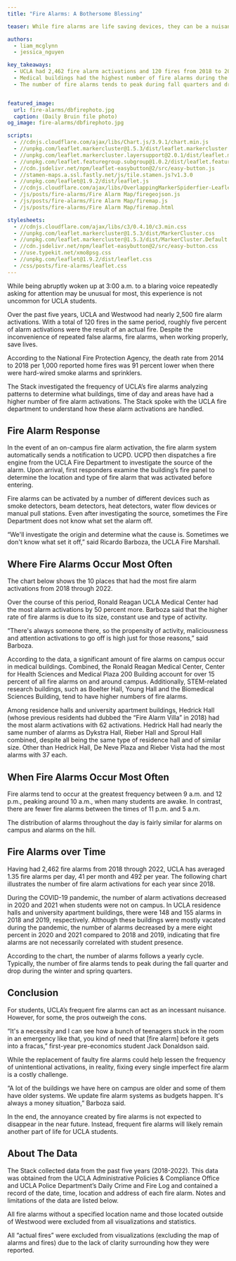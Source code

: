 ```yaml
---
title: "Fire Alarms: A Bothersome Blessing"

teaser: While fire alarms are life saving devices, they can be a nuisance when they go off too frequently without cause. The Stack looks into the occurrence and response of fire alarms at UCLA.

authors:
  - liam_mcglynn
  - jessica_nguyen

key_takeaways:
  - UCLA had 2,462 fire alarm activations and 120 fires from 2018 to 2022. Roughly five percent of fire alarm activations were the result of an actual fire in this period. 
  - Medical buildings had the highest number of fire alarms during the period with XX alarms. followed by STEM research buildings with XX alarms..
  - The number of fire alarms tends to peak during fall quarters and drop during the winter and spring quarters.


featured_image:
  url: fire-alarms/dbfirephoto.jpg
  caption: (Daily Bruin file photo)
og_image: fire-alarms/dbfirephoto.jpg

scripts:
  - //cdnjs.cloudflare.com/ajax/libs/Chart.js/3.9.1/chart.min.js
  - //unpkg.com/leaflet.markercluster@1.5.3/dist/leaflet.markercluster.js
  - //unpkg.com/leaflet.markercluster.layersupport@2.0.1/dist/leaflet.markercluster.layersupport.js
  - //unpkg.com/leaflet.featuregroup.subgroup@1.0.2/dist/leaflet.featuregroup.subgroup.js
  - //cdn.jsdelivr.net/npm/leaflet-easybutton@2/src/easy-button.js
  - //stamen-maps.a.ssl.fastly.net/js/tile.stamen.js?v1.3.0
  - //unpkg.com/leaflet@1.9.2/dist/leaflet.js
  - //cdnjs.cloudflare.com/ajax/libs/OverlappingMarkerSpiderfier-Leaflet/0.2.6/oms.min.js
  - /js/posts/fire-alarms/Fire Alarm Map/firegeojson.js
  - /js/posts/fire-alarms/Fire Alarm Map/firemap.js
  - /js/posts/fire-alarms/Fire Alarm Map/firemap.html

stylesheets:
  - //cdnjs.cloudflare.com/ajax/libs/c3/0.4.10/c3.min.css
  - //unpkg.com/leaflet.markercluster@1.5.3/dist/MarkerCluster.css
  - //unpkg.com/leaflet.markercluster@1.5.3/dist/MarkerCluster.Default.css
  - //cdn.jsdelivr.net/npm/leaflet-easybutton@2/src/easy-button.css
  - //use.typekit.net/xmo8psg.css
  - //unpkg.com/leaflet@1.9.2/dist/leaflet.css
  - /css/posts/fire-alarms/leaflet.css
---
```


While being abruptly woken up at 3:00 a.m. to a blaring voice repeatedly asking for attention may be unusual for most, this experience is not uncommon for UCLA students. 

Over the past five years, UCLA and Westwood had nearly 2,500 fire alarm activations. With a total of 120 fires in the same period, roughly five percent of alarm activations were the result of an actual fire. Despite the inconvenience of repeated false alarms, fire alarms, when working properly, save lives. 

According to the National Fire Protection Agency, the death rate from 2014 to 2018 per 1,000 reported home fires was 91 percent lower when there were hard-wired smoke alarms and sprinklers.

The Stack investigated the frequency of UCLA’s fire alarms analyzing patterns to determine what buildings, time of day and areas have had a higher number of fire alarm activations. The Stack spoke with the UCLA fire department to understand how these alarm activations are handled.

## Fire Alarm Response

In the event of an on-campus fire alarm activation, the fire alarm system automatically sends a notification to UCPD. UCPD then dispatches a fire engine from the UCLA Fire Department to investigate the source of the alarm. Upon arrival, first responders examine the building’s fire panel to determine the location and type of fire alarm that was activated before entering. 

Fire alarms can be activated by a number of different devices such as smoke detectors, beam detectors, heat detectors, water flow devices or manual pull stations. Even after investigating the source, sometimes the Fire Department does not know what set the alarm off. 

“We'll investigate the origin and determine what the cause is. Sometimes we don't know what set it off,” said Ricardo Barboza, the UCLA Fire Marshall.

## Where Fire Alarms Occur Most Often

The chart below shows the 10 places that had the most fire alarm activations from 2018 through 2022. 

<!-- Fire Alarms by Locations -->
<div>
  <canvas id="FAlocations" width="400" height="150"></canvas>
</div>

Over the course of this period, Ronald Reagan UCLA Medical Center had the most alarm activations by 50 percent more. Barboza said that the higher rate of fire alarms is due to its size, constant use and type of activity.

“There's always someone there, so the propensity of activity, maliciousness and attention activations to go off is high just for those reasons,” said Barboza.

According to the data, a significant amount of fire alarms on campus occur in medical buildings. Combined, the Ronald Reagan Medical Center, Center for Health Sciences and Medical Plaza 200 Building account for over 15 percent of all fire alarms on and around campus. Additionally, STEM-related research buildings, such as Boelter Hall, Young Hall and the Biomedical Sciences Building, tend to have higher numbers of fire alarms. 

Among residence halls and university apartment buildings, Hedrick Hall (whose previous residents had dubbed the “Fire Alarm Villa” in 2018) had the most alarm activations with 62 activations. Hedrick Hall had nearly the same number of alarms as Dykstra Hall, Rieber Hall and Sproul Hall combined, despite all being the same type of residence hall and of similar size. Other than Hedrick Hall, De Neve Plaza and Rieber Vista had the most alarms with 37 each.

<div id="map"></div>

## When Fire Alarms Occur Most Often

Fire alarms tend to occur at the greatest frequency between 9 a.m. and 12 p.m., peaking around 10 a.m., when many students are awake. In contrast, there are fewer fire alarms between the times of 11 p.m. and 5 a.m. 

The distribution of alarms throughout the day is fairly similar for alarms on campus and alarms on the hill.

## Fire Alarms over Time

Having had 2,462 fire alarms from 2018 through 2022, UCLA has averaged 1.35 fire alarms per day, 41 per month and 492 per year. The following chart illustrates the number of fire alarm activations for each year since 2018.
<div>
  <canvas id="FAtimeline"></canvas>
</div>

During the COVID-19 pandemic, the number of alarm activations decreased in 2020 and 2021 when students were not on campus. In UCLA residence halls and university apartment buildings, there were 148 and 155 alarms in 2018 and 2019, respectively. Although these buildings were mostly vacated during the pandemic, the number of alarms decreased by a mere eight percent in 2020 and 2021 compared to 2018 and 2019, indicating that fire alarms are not necessarily correlated with student presence. 

<div>
  <canvas id="FAmonths" width="400" height="150"></canvas>
</div>

According to the chart, the number of alarms follows a yearly cycle. Typically, the number of fire alarms tends to peak during the fall quarter and drop during the winter and spring quarters. 

## Conclusion

For students, UCLA’s frequent fire alarms can act as an incessant nuisance. However, for some, the pros outweigh the cons.

“It's a necessity and I can see how a bunch of teenagers stuck in the room in an emergency like that, you kind of need that [fire alarm] before it gets into a fracas,” first-year pre-economics student Jack Donaldson said.

While the replacement of faulty fire alarms could help lessen the frequency of unintentional activations, in reality, fixing every single imperfect fire alarm is a costly challenge.

“A lot of the buildings we have here on campus are older and some of them have older systems. We update fire alarm systems as budgets happen. It's always a money situation,” Barboza said.

In the end, the annoyance created by fire alarms is not expected to disappear in the near future. Instead, frequent fire alarms will likely remain another part of life for UCLA students.

## About The Data

The Stack collected data from the past five years (2018-2022). This data was obtained from the UCLA Administrative Policies & Compliance Office and UCLA Police Department’s Daily Crime and Fire Log and contained a record of the date, time, location and address of each fire alarm. Notes and limitations of the data are listed below.

All fire alarms without a specified location name and those located outside of Westwood were excluded from all visualizations and statistics. 

All “actual fires” were excluded from visualizations (excluding the map of alarms and fires) due to the lack of clarity surrounding how they were reported.
